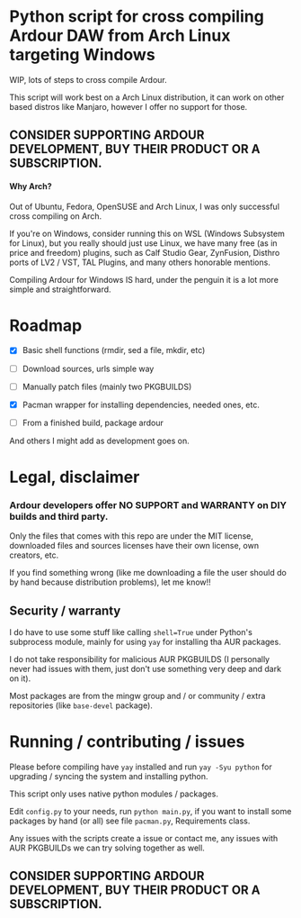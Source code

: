 # Python script for cross compiling Ardour DAW from Arch Linux targeting Windows

WIP, lots of steps to cross compile Ardour.

This script will work best on a Arch Linux distribution, it can work on other based distros like Manjaro, however I offer no support for those.

## CONSIDER SUPPORTING ARDOUR DEVELOPMENT, BUY THEIR PRODUCT OR A SUBSCRIPTION.

#### Why Arch?

Out of Ubuntu, Fedora, OpenSUSE and Arch Linux, I was only successful cross compiling on Arch.

If you're on Windows, consider running this on WSL (Windows Subsystem for Linux), but you really should just use Linux, we have many free (as in price and freedom) plugins, such as Calf Studio Gear, ZynFusion, Disthro ports of LV2 / VST, TAL Plugins, and many others honorable mentions.

Compiling Ardour for Windows IS hard, under the penguin it is a lot more simple and straightforward.

# Roadmap

- [x] Basic shell functions (rmdir, sed a file, mkdir, etc)

- [ ] Download sources, urls simple way

- [ ] Manually patch files (mainly two PKGBUILDS)

- [x] Pacman wrapper for installing dependencies, needed ones, etc.
 
- [ ] From a finished build, package ardour

And others I might add as development goes on.

# Legal, disclaimer

### Ardour developers offer NO SUPPORT and WARRANTY on DIY builds and third party.

Only the files that comes with this repo are under the MIT license, downloaded files and sources licenses have their own license, own creators, etc.

If you find something wrong (like me downloading a file the user should do by hand because distribution problems), let me know!!

## Security / warranty

I do have to use some stuff like calling `shell=True` under Python's subprocess module, mainly for using `yay` for installing tha AUR packages.

I do not take responsibility for malicious AUR PKGBUILDS (I personally never had issues with them, just don't use something very deep and dark on it).

Most packages are from the mingw group and / or community / extra repositories (like `base-devel` package).

# Running / contributing / issues

Please before compiling have `yay` installed and run `yay -Syu python` for upgrading / syncing the system and installing python.

This script only uses native python modules / packages.

Edit `config.py` to your needs, run `python main.py`, if you want to install some packages by hand (or all) see file `pacman.py`, Requirements class.

Any issues with the scripts create a issue or contact me, any issues with AUR PKGBUILDs we can try solving together as well.

## CONSIDER SUPPORTING ARDOUR DEVELOPMENT, BUY THEIR PRODUCT OR A SUBSCRIPTION.
